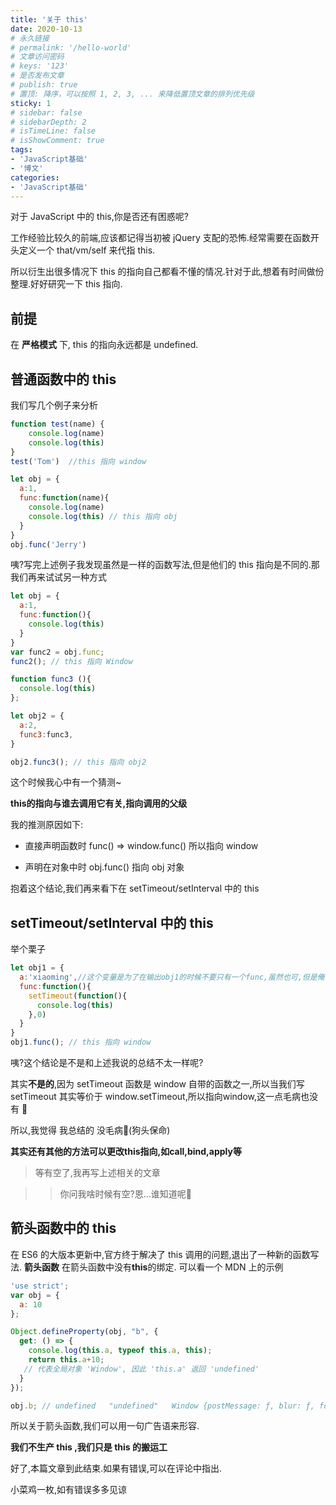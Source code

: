 ```yaml
---
title: '关于 this'
date: 2020-10-13
# 永久链接
# permalink: '/hello-world'
# 文章访问密码
# keys: '123'
# 是否发布文章
# publish: true
# 置顶: 降序，可以按照 1, 2, 3, ... 来降低置顶文章的排列优先级
sticky: 1
# sidebar: false
# sidebarDepth: 2
# isTimeLine: false
# isShowComment: true
tags:
- 'JavaScript基础'
- '博文'
categories:
- 'JavaScript基础'
---
```


对于 JavaScript 中的 this,你是否还有困惑呢?

<!-- more -->

工作经验比较久的前端,应该都记得当初被 jQuery 支配的恐怖.经常需要在函数开头定义一个 that/vm/self 来代指 this.

所以衍生出很多情况下 this 的指向自己都看不懂的情况.针对于此,想着有时间做份整理.好好研究一下 this 指向.

## 前提

在 **严格模式** 下, this 的指向永远都是 undefined.

## 普通函数中的 this

我们写几个例子来分析

```js
function test(name) {
    console.log(name)
    console.log(this)
}
test('Tom')  //this 指向 window

let obj = {
  a:1,
  func:function(name){
    console.log(name)
    console.log(this) // this 指向 obj
  }
}
obj.func('Jerry')
```

咦?写完上述例子我发现虽然是一样的函数写法,但是他们的 this 指向是不同的.那我们再来试试另一种方式

```js
let obj = {
  a:1,
  func:function(){
    console.log(this) 
  }
}
var func2 = obj.func;
func2(); // this 指向 Window

function func3 (){
  console.log(this)
};

let obj2 = {
  a:2,
  func3:func3,
}

obj2.func3(); // this 指向 obj2

```

这个时候我心中有一个猜测~

**this的指向与谁去调用它有关,指向调用的父级**

我的推测原因如下:

- 直接声明函数时 func() => window.func() 所以指向 window

- 声明在对象中时 obj.func() 指向 obj 对象

抱着这个结论,我们再来看下在 setTimeout/setInterval 中的 this

## setTimeout/setInterval 中的 this

举个栗子

```js
let obj1 = {
  a:'xiaoming',//这个变量是为了在输出obj1的时候不要只有一个func,虽然也可,但是俺们觉得没啥辨识度
  func:function(){
    setTimeout(function(){
      console.log(this)
    },0)
  }
}
obj1.func(); // this 指向 window
```

咦?这个结论是不是和上述我说的总结不太一样呢?

其实**不是的**,因为 setTimeout 函数是 window 自带的函数之一,所以当我们写 setTimeout 其实等价于 window.setTimeout,所以指向window,这一点毛病也没有 🐶

所以,我觉得 我总结的 没毛病🐶(狗头保命)

**其实还有其他的方法可以更改this指向,如call,bind,apply等**

>等有空了,我再写上述相关的文章

>> 你问我啥时候有空?恩...谁知道呢🐶
## 箭头函数中的 this

在 ES6 的大版本更新中,官方终于解决了 this 调用的问题,退出了一种新的函数写法. **箭头函数**
在箭头函数中没有**this**的绑定. 可以看一个 MDN 上的示例

``` js
'use strict';
var obj = {
  a: 10
};

Object.defineProperty(obj, "b", {
  get: () => {
    console.log(this.a, typeof this.a, this);
    return this.a+10; 
   // 代表全局对象 'Window', 因此 'this.a' 返回 'undefined'
  }
});

obj.b; // undefined   "undefined"   Window {postMessage: ƒ, blur: ƒ, focus: ƒ, close: ƒ, frames: Window, …}

```

所以关于箭头函数,我们可以用一句广告语来形容.

**我们不生产 this ,我们只是 this 的搬运工**

好了,本篇文章到此结束.如果有错误,可以在评论中指出.

小菜鸡一枚,如有错误多多见谅
